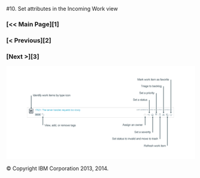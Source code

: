 #10. Set attributes in the Incoming Work view
<div class="jh-columns pbs">
	<div class="jh-col-12-4 f_left">
		<h3> [&lt;&lt; Main Page][1] </h3>
	</div>
	<div class="jh-col-12-3">
		<h3> [&lt; Previous][2] </h3>
	</div>
	<div class="jh-col-12-4 f_right">
		<h3> [Next  &gt;][3] </h3>
	</div>
</div> 

![Description of all the work item attributes you can assign from Incoming Work][4]

&copy; Copyright IBM Corporation 2013, 2014.

[1]: /features/trackplanfg/index
[2]: /features/trackplanfg/page9
[3]: /features/trackplanfg/page11
[4]: /features/trackplanfg/images/page10.png